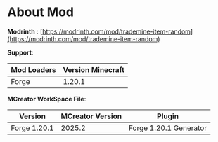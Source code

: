 # About Mod

**Modrinth** : [https://modrinth.com/mod/trademine-item-random](https://modrinth.com/mod/trademine-item-random)

**Support**:

|Mod Loaders  |Version Minecraft|
|-------------|-----------------|
|Forge        |1.20.1           |

́**MCreator WorkSpace File**:

|Version           |MCreator Version |Plugin                     |
|------------------|-----------------|---------------------------|
|Forge 1.20.1      |2025.2           |Forge 1.20.1 Generator     |
